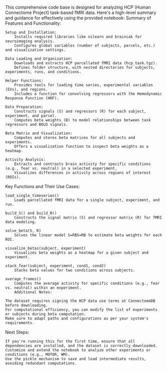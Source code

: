 This comprehensive code base is designed for analyzing HCP (Human Connectome Project) task-based fMRI data. Here's a high-level summary and guidance for effectively using the provided notebook:
Summary of Features and Functionality:

    Setup and Installation:
        Installs required libraries like nilearn and brainiak for neuroimaging analysis.
        Configures global variables (number of subjects, parcels, etc.) and visualization settings.

    Data Loading and Organization:
        Downloads and extracts HCP parcellated fMRI data (hcp_task.tgz).
        Defines folder structure, with nested directories for subjects, experiments, runs, and conditions.

    Helper Functions:
        Provides tools for loading time series, experimental variables (EVs), and regions.
        Includes a function for convolving regressors with the Hemodynamic Response Function (HRF).

    Data Preparation:
        Constructs signals (S) and regressors (R) for each subject, experiment, and parcel.
        Computes beta weights (B) to model relationships between task regressors and BOLD signals.

    Beta Matrix and Visualization:
        Computes and stores beta matrices for all subjects and experiments.
        Offers a visualization function to inspect beta weights as a heatmap.

    Activity Analysis:
        Extracts and contrasts brain activity for specific conditions (e.g., fear vs. neutral) in a selected experiment.
        Visualizes differences in activity across regions of interest (ROIs).

Key Functions and Their Use Cases:

    load_single_timeseries()
        Loads parcellated fMRI data for a single subject, experiment, and run.

    build_S() and build_R()
        Constructs the signal matrix (S) and regressor matrix (R) for fMRI data modeling.

    solve_beta(S, R)
        Solves the linear model S=RBS=RB to estimate beta weights for each ROI.

    visualize_betas(subject, experiment)
        Visualizes beta weights as a heatmap for a given subject and experiment.

    stack_fear(subject, experiment, cond1, cond2)
        Stacks beta values for two conditions across subjects.

    average_frames()
        Computes the average activity for specific conditions (e.g., fear vs. neutral) within an experiment.
        Additional Notes:

    The dataset requires signing the HCP data use terms at ConnectomeDB before downloading.
    For computational efficiency, you can modify the list of experiments or subjects during beta computation.
    Make sure to adapt paths and configurations as per your system's requirements.

Next Steps:

    If you're running this for the first time, ensure that all dependencies are installed, and the dataset is correctly downloaded.
    Customize and extend the notebook to analyze other experiments or conditions (e.g., MOTOR, WM).
    Use the pickle mechanism to save and load intermediate results, avoiding redundant computations.
